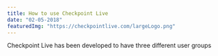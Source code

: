 ```yaml
---
title: How to use Checkpoint Live
date: "02-05-2018"
featuredImg: "https://checkpointlive.com/largeLogo.png"
---
```


Checkpoint Live has been developed to have three different user groups